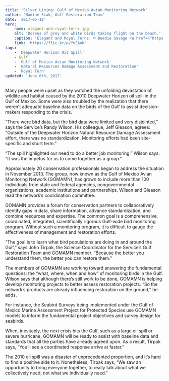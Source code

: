 ```yaml
---
title: 'Silver Lining: Gulf of Mexico Avian Monitoring Network'
author: 'Nadine Siak, Gulf Restoration Team'
date: '2017-05-18'
hero:
    name: elegant-and-royal-terns.jpg
    alt: 'Dozens of grey and white birds taking flight on the beach.'
    caption: 'Elegant and Royal Terns. © Beedie Savage <a href=\"https://creativecommons.org/licenses/by-nc/2.0/\">CC BY-NC 2.0</a>.'
    link: 'https://flic.kr/p/fnEAok'
tags:
    - 'Deepwater Horizon Oil Spill'
    - Gulf
    - 'Gulf of Mexico Avian Monitoring Network'
    - 'Natural Resources Damage Assessment and Restoration'
    - 'Royal Tern'
updated: 'June 6th, 2017'
---
```


Many people were upset as they watched the unfolding devastation of wildlife and habitat caused by the 2010 Deepwater Horizon oil spill in the Gulf of Mexico. Some were also troubled by the realization that there weren’t adequate baseline data on the birds of the Gulf to assist decision-makers responding to the crisis.

“There were bird data, but the bird data were limited and very disjointed,” says the Service’s Randy Wilson. His colleague, Jeff Gleason, agrees: “Outside of the Deepwater Horizon Natural Resource Damage Assessment effort, there was no standardization. Monitoring efforts had been site-specific and short term.”

“The spill highlighted our need to do a better job monitoring,” Wilson says. “It was the impetus for us to come together as a group.”

Approximately 20 conservation professionals began to address the situation in November 2013. The group, now known as the Gulf of Mexico Avian Monitoring Network (GOMAMN), has grown
to include more than 100 individuals from state and federal agencies, nongovernmental organizations, academic institutions and partnerships. Wilson and Gleason lead the network’s coordination committee.

GOMAMN provides a forum for conservation partners to collaboratively identify gaps in data, share information, advance standardization, and combine resources and expertise. The common goal is a comprehensive, coordinated, integrated, scientifically rigorous Gulf-wide bird monitoring program. Without such a monitoring program, it is difficult to gauge the effectiveness of management and restoration efforts.

“The goal is to learn what bird populations are doing in and around the Gulf,” says John Tirpak, the Science Coordinator for the Service’s Gulf Restoration Team and GOMAMN member. “Because the better you understand them, the better you can restore them.”

The members of GOMAMN are working toward answering the fundamental questions: the “what, where, when and how” of monitoring birds in the Gulf. Wilson says that although there’s still work to be done, GOMAMN is helping develop monitoring projects to better assess restoration projects. “So the network’s products are already influencing restoration on the ground,” he adds.

For instance, the Seabird Surveys being implemented under the Gulf of Mexico Marine Assessment Project for Protected Species use GOMAMN models to inform the fundamental project objectives and survey design for seabirds.

When, inevitably, the next crisis hits the Gulf, such as a large oil spill or severe hurricane, GOMAMN will be ready to assist with baseline data and standards that all the parties have already agreed upon. As a result, Tirpak says, “You’ll see a coordinated response arrive at faster.”

The 2010 oil spill was a disaster of unprecedented proportion, and it’s hard to find a positive side to it. Nonetheless, Tirpak says, “We saw an opportunity to bring everyone together, to really talk about what we collectively need, not what we individually need.”
